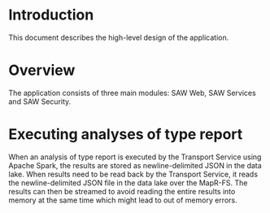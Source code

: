 # Introduction

This document describes the high-level design of the application.

# Overview

The application consists of three main modules: SAW Web, SAW Services
and SAW Security.

# Executing analyses of type report

When an analysis of type report is executed by the Transport Service
using Apache Spark, the results are stored as newline-delimited JSON
in the data lake.  When results need to be read back by the Transport
Service, it reads the newline-delimited JSON file in the data lake
over the MapR-FS.  The results can then be streamed to avoid reading
the entire results into memory at the same time which might lead to
out of memory errors.
